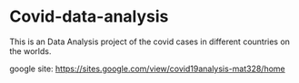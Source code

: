 # Covid-data-analysis

This is an Data Analysis project of the covid cases in different countries on the worlds.

google site: https://sites.google.com/view/covid19analysis-mat328/home
